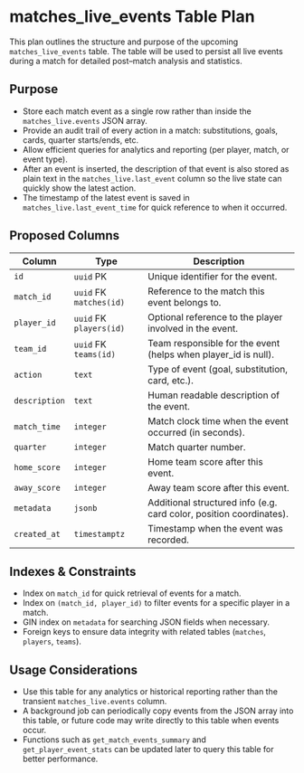 # matches_live_events Table Plan

This plan outlines the structure and purpose of the upcoming `matches_live_events` table. The table will be used to persist all live events during a match for detailed post–match analysis and statistics.

## Purpose
- Store each match event as a single row rather than inside the `matches_live.events` JSON array.
- Provide an audit trail of every action in a match: substitutions, goals, cards, quarter starts/ends, etc.
- Allow efficient queries for analytics and reporting (per player, match, or event type).
- After an event is inserted, the description of that event is also stored as plain text in the `matches_live.last_event` column so the live state can quickly show the latest action.
- The timestamp of the latest event is saved in `matches_live.last_event_time` for quick reference to when it occurred.

## Proposed Columns
| Column         | Type                       | Description                                                            |
|---------------|---------------------------|------------------------------------------------------------------------|
| `id`          | `uuid` PK                 | Unique identifier for the event.                                       |
| `match_id`    | `uuid` FK `matches(id)`   | Reference to the match this event belongs to.                          |
| `player_id`   | `uuid` FK `players(id)`   | Optional reference to the player involved in the event.                |
| `team_id`     | `uuid` FK `teams(id)`     | Team responsible for the event (helps when player_id is null).         |
| `action`      | `text`                    | Type of event (goal, substitution, card, etc.).                        |
| `description` | `text`                    | Human readable description of the event.                               |
| `match_time`  | `integer`                 | Match clock time when the event occurred (in seconds).                 |
| `quarter`     | `integer`                 | Match quarter number.                                                  |
| `home_score`  | `integer`                 | Home team score after this event.                                    |
| `away_score`  | `integer`                 | Away team score after this event.                                    |
| `metadata`    | `jsonb`                   | Additional structured info (e.g. card color, position coordinates).    |
| `created_at`  | `timestamptz`             | Timestamp when the event was recorded.                                 |

## Indexes & Constraints
- Index on `match_id` for quick retrieval of events for a match.
- Index on `(match_id, player_id)` to filter events for a specific player in a match.
- GIN index on `metadata` for searching JSON fields when necessary.
- Foreign keys to ensure data integrity with related tables (`matches`, `players`, `teams`).

## Usage Considerations
- Use this table for any analytics or historical reporting rather than the transient `matches_live.events` column.
- A background job can periodically copy events from the JSON array into this table, or future code may write directly to this table when events occur.
- Functions such as `get_match_events_summary` and `get_player_event_stats` can be updated later to query this table for better performance.

